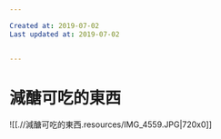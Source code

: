 ```yaml
---

Created at: 2019-07-02
Last updated at: 2019-07-02


---
```


# 減醣可吃的東西


![[.//減醣可吃的東西.resources/IMG_4559.JPG\|720x0]]

